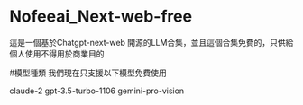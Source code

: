 # Nofeeai_Next-web-free
這是一個基於Chatgpt-next-web 開源的LLM合集，並且這個合集免費的，只供給個人使用不得用於商業目的

#模型種類
我們現在只支援以下模型免費使用

claude-2
gpt-3.5-turbo-1106
gemini-pro-vision
